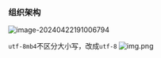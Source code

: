 

### 组织架构

![image-20240422191006794](https://cdn.jsdelivr.net/gh/FouforPast/pic-storage/img/image-20240422191006794.png)

`utf-8mb4`不区分大小写，改成`utf-8`
![img.png](https://cdn.jsdelivr.net/gh/FouforPast/pic-storage/img/img.png)